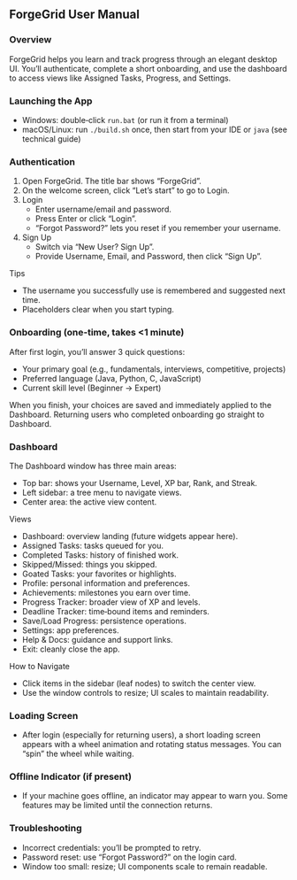 ## ForgeGrid User Manual

### Overview
ForgeGrid helps you learn and track progress through an elegant desktop UI. You’ll authenticate, complete a short onboarding, and use the dashboard to access views like Assigned Tasks, Progress, and Settings.

### Launching the App
- Windows: double‑click `run.bat` (or run it from a terminal)
- macOS/Linux: run `./build.sh` once, then start from your IDE or `java` (see technical guide)

### Authentication
1. Open ForgeGrid. The title bar shows “ForgeGrid”.
2. On the welcome screen, click “Let’s start” to go to Login.
3. Login
   - Enter username/email and password.
   - Press Enter or click “Login”.
   - “Forgot Password?” lets you reset if you remember your username.
4. Sign Up
   - Switch via “New User? Sign Up”.
   - Provide Username, Email, and Password, then click “Sign Up”.

Tips
- The username you successfully use is remembered and suggested next time.
- Placeholders clear when you start typing.

### Onboarding (one‑time, takes <1 minute)
After first login, you’ll answer 3 quick questions:
- Your primary goal (e.g., fundamentals, interviews, competitive, projects)
- Preferred language (Java, Python, C, JavaScript)
- Current skill level (Beginner → Expert)

When you finish, your choices are saved and immediately applied to the Dashboard. Returning users who completed onboarding go straight to Dashboard.

### Dashboard
The Dashboard window has three main areas:
- Top bar: shows your Username, Level, XP bar, Rank, and Streak.
- Left sidebar: a tree menu to navigate views.
- Center area: the active view content.

Views
- Dashboard: overview landing (future widgets appear here).
- Assigned Tasks: tasks queued for you.
- Completed Tasks: history of finished work.
- Skipped/Missed: things you skipped.
- Goated Tasks: your favorites or highlights.
- Profile: personal information and preferences.
- Achievements: milestones you earn over time.
- Progress Tracker: broader view of XP and levels.
- Deadline Tracker: time‑bound items and reminders.
- Save/Load Progress: persistence operations.
- Settings: app preferences.
- Help & Docs: guidance and support links.
- Exit: cleanly close the app.

How to Navigate
- Click items in the sidebar (leaf nodes) to switch the center view.
- Use the window controls to resize; UI scales to maintain readability.

### Loading Screen
- After login (especially for returning users), a short loading screen appears with a wheel animation and rotating status messages. You can “spin” the wheel while waiting.

### Offline Indicator (if present)
- If your machine goes offline, an indicator may appear to warn you. Some features may be limited until the connection returns.

### Troubleshooting
- Incorrect credentials: you’ll be prompted to retry.
- Password reset: use “Forgot Password?” on the login card.
- Window too small: resize; UI components scale to remain readable.


